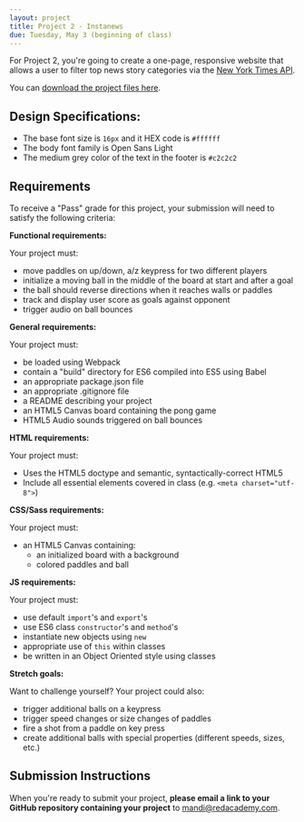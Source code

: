 ```yaml
---
layout: project
title: Project 2 - Instanews
due: Tuesday, May 3 (beginning of class)
---
```


For Project 2, you're going to create a one-page, responsive website that allows a user to filter top news story categories via the [New York Times API](http://developer.nytimes.com/docs/top_stories_api/).

You can [download the project files here](https://s3-us-west-2.amazonaws.com/red-wdp/project-files/project-02.zip).

## Design Specifications:

- The base font size is `16px` and it HEX code is `#ffffff`
- The body font family is Open Sans Light
- The medium grey color of the text in the footer is `#c2c2c2`

## Requirements

To receive a "Pass" grade for this project, your submission will need to satisfy the following criteria:

**Functional requirements:**

Your project must:

- move paddles on up/down, a/z keypress for two different players
- initialize a moving ball in the middle of the board at start and after a goal
- the ball should reverse directions when it reaches walls or paddles
- track and display user score as goals against opponent
- trigger audio on ball bounces

**General requirements:**

Your project must:

- be loaded using Webpack
- contain a "build" directory for ES6 compiled into ES5 using Babel
- an appropriate package.json file
- an appropriate .gitignore file
- a README describing your project
- an HTML5 Canvas board containing the pong game
- HTML5 Audio sounds triggered on ball bounces


**HTML requirements:**

Your project must:

- Uses the HTML5 doctype and semantic, syntactically-correct HTML5
- Include all essential elements covered in class (e.g. `<meta charset="utf-8">`)

**CSS/Sass requirements:**

Your project must:

- an HTML5 Canvas containing:
  - an initialized board with a background
  - colored paddles and ball

**JS requirements:**

Your project must:

- use default `import`'s and `export`'s
- use ES6 class `constructor`'s and `method`'s
- instantiate new objects using `new`
- appropriate use of `this` within classes
- be written in an Object Oriented style using classes

**Stretch goals:**

Want to challenge yourself? Your project could also:

- trigger additional balls on a keypress
- trigger speed changes or size changes of paddles
- fire a shot from a paddle on key press
- create additional balls with special properties (different speeds, sizes, etc.)

## Submission Instructions

When you're ready to submit your project, **please email a link to your GitHub repository containing your project** to [mandi@redacademy.com](mailto:mandi@redacademy.com).
